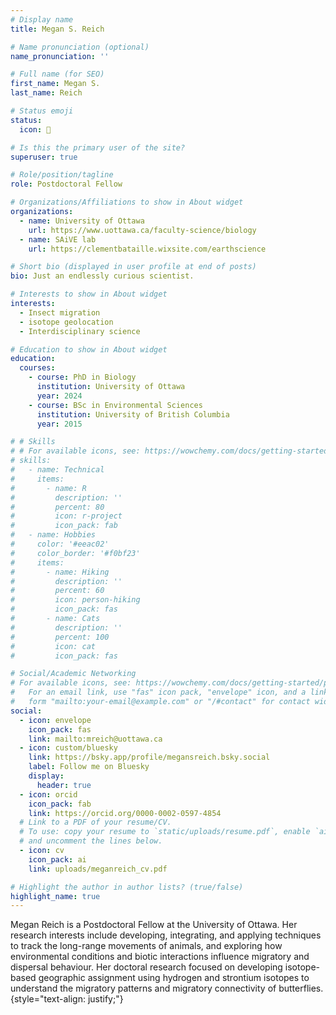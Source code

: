```yaml
---
# Display name
title: Megan S. Reich

# Name pronunciation (optional)
name_pronunciation: ''

# Full name (for SEO)
first_name: Megan S.
last_name: Reich

# Status emoji
status:
  icon: 🦋

# Is this the primary user of the site?
superuser: true

# Role/position/tagline
role: Postdoctoral Fellow

# Organizations/Affiliations to show in About widget
organizations:
  - name: University of Ottawa
    url: https://www.uottawa.ca/faculty-science/biology
  - name: SAiVE lab
    url: https://clementbataille.wixsite.com/earthscience

# Short bio (displayed in user profile at end of posts)
bio: Just an endlessly curious scientist.

# Interests to show in About widget
interests:
  - Insect migration
  - isotope geolocation
  - Interdisciplinary science

# Education to show in About widget
education:
  courses:
    - course: PhD in Biology
      institution: University of Ottawa
      year: 2024
    - course: BSc in Environmental Sciences
      institution: University of British Columbia
      year: 2015

# # Skills
# # For available icons, see: https://wowchemy.com/docs/getting-started/page-builder/#icons
# skills:
#   - name: Technical
#     items:
#       - name: R
#         description: ''
#         percent: 80
#         icon: r-project
#         icon_pack: fab
#   - name: Hobbies
#     color: '#eeac02'
#     color_border: '#f0bf23'
#     items:
#       - name: Hiking
#         description: ''
#         percent: 60
#         icon: person-hiking
#         icon_pack: fas
#       - name: Cats
#         description: ''
#         percent: 100
#         icon: cat
#         icon_pack: fas

# Social/Academic Networking
# For available icons, see: https://wowchemy.com/docs/getting-started/page-builder/#icons
#   For an email link, use "fas" icon pack, "envelope" icon, and a link in the
#   form "mailto:your-email@example.com" or "/#contact" for contact widget.
social:
  - icon: envelope
    icon_pack: fas
    link: mailto:mreich@uottawa.ca
  - icon: custom/bluesky
    link: https://bsky.app/profile/megansreich.bsky.social
    label: Follow me on Bluesky
    display:
      header: true
  - icon: orcid
    icon_pack: fab
    link: https://orcid.org/0000-0002-0597-4854
  # Link to a PDF of your resume/CV.
  # To use: copy your resume to `static/uploads/resume.pdf`, enable `ai` icons in `params.yaml`,
  # and uncomment the lines below.
  - icon: cv
    icon_pack: ai
    link: uploads/meganreich_cv.pdf

# Highlight the author in author lists? (true/false)
highlight_name: true
---
```


Megan Reich is a Postdoctoral Fellow at the University of Ottawa. Her research interests include developing, integrating, and  applying techniques to track the long-range movements of animals, and exploring how environmental conditions and biotic interactions influence migratory and dispersal behaviour. Her doctoral research focused on developing isotope-based geographic assignment using hydrogen and strontium isotopes to understand the migratory patterns and migratory connectivity of butterflies.
{style="text-align: justify;"}
